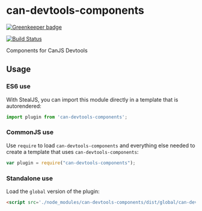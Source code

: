 # can-devtools-components

[![Greenkeeper badge](https://badges.greenkeeper.io/canjs/can-devtools-components.svg)](https://greenkeeper.io/)

[![Build Status](https://travis-ci.org/canjs/can-devtools-components.svg?branch=master)](https://travis-ci.org/canjs/can-devtools-components)

Components for CanJS Devtools

## Usage

### ES6 use

With StealJS, you can import this module directly in a template that is autorendered:

```js
import plugin from 'can-devtools-components';
```

### CommonJS use

Use `require` to load `can-devtools-components` and everything else
needed to create a template that uses `can-devtools-components`:

```js
var plugin = require("can-devtools-components");
```

### Standalone use

Load the `global` version of the plugin:

```html
<script src='./node_modules/can-devtools-components/dist/global/can-devtools-components.js'></script>
```
